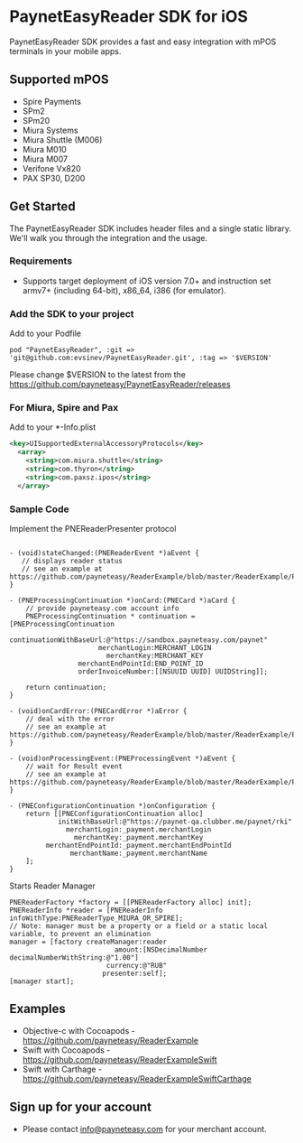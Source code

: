 PaynetEasyReader SDK for iOS
============================

PaynetEasyReader SDK provides a fast and easy integration with mPOS terminals in your mobile apps.

Supported mPOS
--------------

* Spire Payments
 * SPm2
 * SPm20
 * Miura Systems
 * Miura Shuttle (M006)
 * Miura M010
 * Miura M007
 * Verifone Vx820
 * PAX SP30, D200

Get Started
------------

The PaynetEasyReader SDK includes header files and a single static library. We'll walk you through the integration and the usage.

### Requirements

*   Supports target deployment of iOS version 7.0+ and instruction set armv7+ (including 64-bit), x86_64, i386 (for emulator).

### Add the SDK to your project

Add to your Podfile
```
pod "PaynetEasyReader", :git => 'git@github.com:evsinev/PaynetEasyReader.git', :tag => '$VERSION'
```
Please change $VERSION to the latest from the https://github.com/payneteasy/PaynetEasyReader/releases

### For Miura, Spire and Pax

Add to your *-Info.plist
```xml
<key>UISupportedExternalAccessoryProtocols</key>
  <array>
    <string>com.miura.shuttle</string>
    <string>com.thyron</string>
    <string>com.paxsz.ipos</string>    
  </array>
```

### Sample Code

Implement the PNEReaderPresenter protocol 
```obj-c

- (void)stateChanged:(PNEReaderEvent *)aEvent {
   // displays reader status
   // see an example at https://github.com/payneteasy/ReaderExample/blob/master/ReaderExample/PaymentModule/PaymentPresenter.m#L69
}

- (PNEProcessingContinuation *)onCard:(PNECard *)aCard {
    // provide payneteasy.com account info
    PNEProcessingContinuation * continuation = [PNEProcessingContinuation
            continuationWithBaseUrl:@"https://sandbox.payneteasy.com/paynet"
                      merchantLogin:MERCHANT_LOGIN
                        merchantKey:MERCHANT_KEY
                 merchantEndPointId:END_POINT_ID
                 orderInvoiceNumber:[[NSUUID UUID] UUIDString]];

    return continuation;
}

- (void)onCardError:(PNECardError *)aError {
    // deal with the error
    // see an example at https://github.com/payneteasy/ReaderExample/blob/master/ReaderExample/PaymentModule/PaymentPresenter.m#L93
}

- (void)onProcessingEvent:(PNEProcessingEvent *)aEvent {
    // wait for Result event
    // see an example at https://github.com/payneteasy/ReaderExample/blob/master/ReaderExample/PaymentModule/PaymentPresenter.m#L96
}

- (PNEConfigurationContinuation *)onConfiguration {
    return [[PNEConfigurationContinuation alloc]
            initWithBaseUrl:@"https://paynet-qa.clubber.me/paynet/rki"
              merchantLogin:_payment.merchantLogin
                merchantKey:_payment.merchantKey
         merchantEndPointId:_payment.merchantEndPointId
               merchantName:_payment.merchantName
    ];
}
```

Starts Reader Manager

```obj-c
PNEReaderFactory *factory = [[PNEReaderFactory alloc] init];
PNEReaderInfo *reader = [PNEReaderInfo infoWithType:PNEReaderType_MIURA_OR_SPIRE];
// Note: manager must be a property or a field or a static local variable, to prevent an elimination
manager = [factory createManager:reader
                          amount:[NSDecimalNumber decimalNumberWithString:@"1.00"]
                        currency:@"RUB"
                       presenter:self];
[manager start];
```

## Examples

* Objective-c with Cocoapods - https://github.com/payneteasy/ReaderExample
* Swift with Cocoapods - https://github.com/payneteasy/ReaderExampleSwift
* Swift with Carthage  - https://github.com/payneteasy/ReaderExampleSwiftCarthage

## Sign up for your account 

* Please contact info@payneteasy.com for your merchant account.
 
